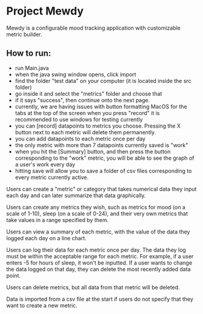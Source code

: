 # Project Mewdy

Mewdy is a configurable mood tracking application with customizable metric builder.

## How to run:
- run Main.java
- when the java swing window opens, click import
- find the folder "test data" on your computer (it is located inside the src folder)
- go inside it and select the "metrics" folder and choose that
- if it says "success", then continue onto the next page.
- currently, we are having issues with button formatting MacOS for the tabs at the top of the screen when you press "record" it is recommended to use windows for testing currently
- you can [record] datapoints to metrics you choose. Pressing the X button next to each metric will delete them permanently.
- you can add datapoints to each metric once per day
- the only metric with more than 7 datapoints currently saved is "work"
- when you hit the [Summary] button, and then press the button corresponding to the "work" metric, you will be able to see the graph of a user's work every day
- hitting save will allow you to save a folder of csv files corresponding to every metric currently active.

Users can create a "metric" or category that takes numerical data they input each day and can later summarize that data graphically.

Users can create any metrics they wish, such as metrics for mood (on a scale of 1-10), sleep (on a scale of 0-24), and their very own metrics that take values in a range specified by them.

Users can view a summary of each metric, with the value of the data they logged each day on a line chart.

Users can log their data for each metric once per day. The data they log must be within the acceptable range for each metric. For example, if a user enters -5 for hours of sleep, it won't be inputted. If a user wants to change the data logged on that day, they can delete the most recently added data point.

Users can delete metrics, but all data from that metric will be deleted.

Data is imported from a csv file at the start if users do not specify that they want to create a new metric.
